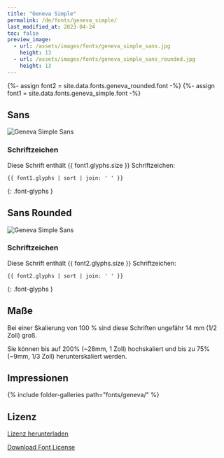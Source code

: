 ```yaml
---
title: "Geneva Simple"
permalink: /de/fonts/geneva_simple/
last_modified_at: 2023-04-24
toc: false
preview_image:
  - url: /assets/images/fonts/geneva_simple_sans.jpg
    height: 13
  - url: /assets/images/fonts/geneva_simple_sans_rounded.jpg
    height: 13
---
```

{%- assign font2 = site.data.fonts.geneva_rounded.font -%}
{%- assign font1 = site.data.fonts.geneva_simple.font -%}


## Sans

![Geneva Simple Sans](/assets/images/fonts/geneva_simple_sans.jpg)


### Schriftzeichen

Diese Schrift enthält  {{ font1.glyphs.size }} Schriftzeichen:

```
{{ font1.glyphs | sort | join: ' ' }}
```
{: .font-glyphs }


## Sans Rounded

![Geneva Simple Sans](/assets/images/fonts/geneva_simple_sans_rounded.jpg)

### Schriftzeichen

Diese Schrift enthält  {{ font2.glyphs.size }} Schriftzeichen:

```
{{ font2.glyphs | sort | join: ' ' }}
```
{: .font-glyphs }


## Maße

Bei einer Skalierung von 100 % sind diese Schriften ungefähr 14 mm (1/2 Zoll) groß.

Sie können bis auf 200% (~28mm, 1 Zoll) hochskaliert und bis zu 75% (~9mm, 1/3 Zoll) herunterskaliert werden.


## Impressionen

{% include folder-galleries path="fonts/geneva/" %}


## Lizenz

[Lizenz herunterladen](https://github.com/inkstitch/inkstitch/tree/main/fonts/geneva_simple/LICENSE)

[Download Font License](https://github.com/inkstitch/inkstitch/tree/main/fonts/geneva_rounded/LICENSE)

